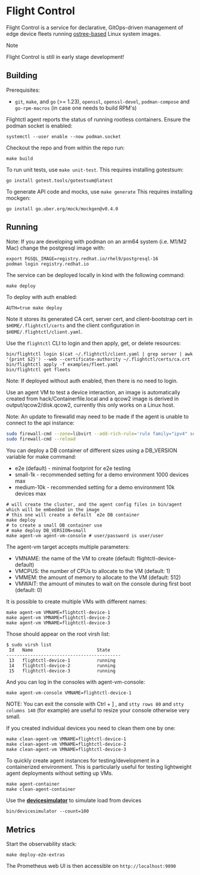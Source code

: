 # Flight Control
Flight Control is a service for declarative, GitOps-driven management of edge device fleets running [ostree-based](https://github.com/ostreedev/ostree) Linux system images.

> [!NOTE]
> Flight Control is still in early stage development!

## Building

Prerequisites:
* `git`, `make`, and `go` (>= 1.23), `openssl`, `openssl-devel`, `podman-compose` and `go-rpm-macros` (in case one needs to build RPM's)

Flightctl agent reports the status of running rootless containers. Ensure the podman socket is enabled:

`systemctl --user enable --now podman.socket`

Checkout the repo and from within the repo run:

```
make build
```

To run unit tests, use `make unit-test`.  This requires installing gotestsum:

`go install gotest.tools/gotestsum@latest`

To generate API code and mocks, use `make generate`  This requires installing mockgen:

`go install go.uber.org/mock/mockgen@v0.4.0`

## Running

Note: If you are developing with podman on an arm64 system (i.e. M1/M2 Mac) change the postgresql
image with:
```
export PGSQL_IMAGE=registry.redhat.io/rhel9/postgresql-16
podman login registry.redhat.io
```

The service can be deployed locally in kind with the following command:
```
make deploy
```

To deploy with auth enabled:
```
AUTH=true make deploy
```

Note it stores its generated CA cert, server cert, and client-bootstrap cert in `$HOME/.flightctl/certs`
and the client configuration in `$HOME/.flightctl/client.yaml`.

Use the `flightctl` CLI to login and then apply, get, or delete resources:

```
bin/flightctl login $(cat ~/.flightctl/client.yaml | grep server | awk '{print $2}') --web --certificate-authority ~/.flightctl/certs/ca.crt
bin/flightctl apply -f examples/fleet.yaml
bin/flightctl get fleets
```

Note: If deployed without auth enabled, then there is no need to login.

Use an agent VM to test a device interaction, an image is automatically created from
hack/Containerfile.local and a qcow2 image is derived in output/qcow2/disk.qcow2, currently
this only works on a Linux host.

Note: An update to firewalld may need to be made if the agent is unable to connect to the api instance:

```bash
sudo firewall-cmd --zone=libvirt --add-rich-rule='rule family="ipv4" source address="<virbr0s subnet here>" accept' --permanent
sudo firewall-cmd --reload
```

You can deploy a DB container of different sizes using a DB_VERSION variable for make command:
* e2e (default) - minimal footprint for e2e testing
* small-1k - recommended setting for a demo environment 1000 devices max
* medium-10k - recommended setting for a demo environment 10k devices max

```
# will create the cluster, and the agent config files in bin/agent which will be embedded in the image
# this one will create a defailt `e2e DB container
make deploy
# to create a small DB container use
# make deploy DB_VERSION=small
make agent-vm agent-vm-console # user/password is user/user
```

The agent-vm target accepts multiple parameters:
- VMNAME: the name of the VM to create (default: flightctl-device-default)
- VMCPUS: the number of CPUs to allocate to the VM (default: 1)
- VMMEM: the amount of memory to allocate to the VM (default: 512)
- VMWAIT: the amount of minutes to wait on the console during first boot (default: 0)

It is possible to create multiple VMs with different names:

```
make agent-vm VMNAME=flightctl-device-1
make agent-vm VMNAME=flightctl-device-2
make agent-vm VMNAME=flightctl-device-3
```

Those should appear on the root virsh list:
```
$ sudo virsh list
 Id   Name                        State
-------------------------------------------
 13   flightctl-device-1          running
 14   flightctl-device-2          running
 15   flightctl-device-3          running
````

And you can log in the consoles with agent-vm-console:
```
make agent-vm-console VMNAME=flightctl-device-1
```

NOTE: You can exit the console with Ctrl + ] , and `stty rows 80` and `stty columns 140` (for example) are useful to resize your console otherwise very small.


If you created individual devices you need to clean them one by one:
```
make clean-agent-vm VMNAME=flightctl-device-1
make clean-agent-vm VMNAME=flightctl-device-2
make clean-agent-vm VMNAME=flightctl-device-3
```

To quickly create agent instances for testing/development in a containerized environment. This is particularly useful for testing lightweight agent deployments without setting up VMs.

```
make agent-container
make clean-agent-container
```

Use the **[devicesimulator](devicesimulator.md)** to simulate load from devices

```
bin/devicesimulator --count=100
```

## Metrics

Start the observability stack:

```
make deploy-e2e-extras
```

The Prometheus web UI is then accessible on `http://localhost:9090`
